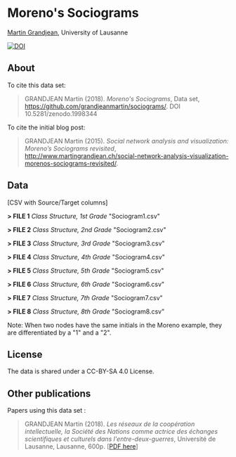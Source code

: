 # Moreno's Sociograms 
[Martin Grandjean](http://www.martingrandjean.ch), University of Lausanne

[![DOI](https://zenodo.org/badge/160677644.svg)](https://zenodo.org/badge/latestdoi/160677644)

## About ##

To cite this data set: 

> GRANDJEAN Martin (2018). *Moreno's Sociograms*, Data set, https://github.com/grandjeanmartin/sociograms/. DOI 10.5281/zenodo.1998344

To cite the initial blog post:

> GRANDJEAN Martin (2015). *Social network analysis and visualization: Moreno’s Sociograms revisited*, http://www.martingrandjean.ch/social-network-analysis-visualization-morenos-sociograms-revisited/. 

## Data ##
[CSV with Source/Target columns]

**> FILE 1** *Class Structure, 1st Grade* "Sociogram1.csv"

**> FILE 2** *Class Structure, 2nd Grade* "Sociogram2.csv"

**> FILE 3** *Class Structure, 3rd Grade* "Sociogram3.csv"

**> FILE 4** *Class Structure, 4th Grade* "Sociogram4.csv"

**> FILE 5** *Class Structure, 5th Grade* "Sociogram5.csv"

**> FILE 6** *Class Structure, 6th Grade* "Sociogram6.csv"

**> FILE 7** *Class Structure, 7th Grade* "Sociogram7.csv"

**> FILE 8** *Class Structure, 8th Grade* "Sociogram8.csv"

Note: When two nodes have the same initials in the Moreno example, they are differentiated by a "1" and a "2".

## License ##
The data is shared under a CC-BY-SA 4.0 License.

## Other publications ##
Papers using this data set :

> GRANDJEAN Martin (2018). *Les réseaux de la coopération intellectuelle, la Société des Nations comme actrice des échanges scientifiques et culturels dans l'entre-deux-guerres*, Université de Lausanne, Lausanne, 600p. [[PDF here](https://halshs.archives-ouvertes.fr/tel-01853903)]
